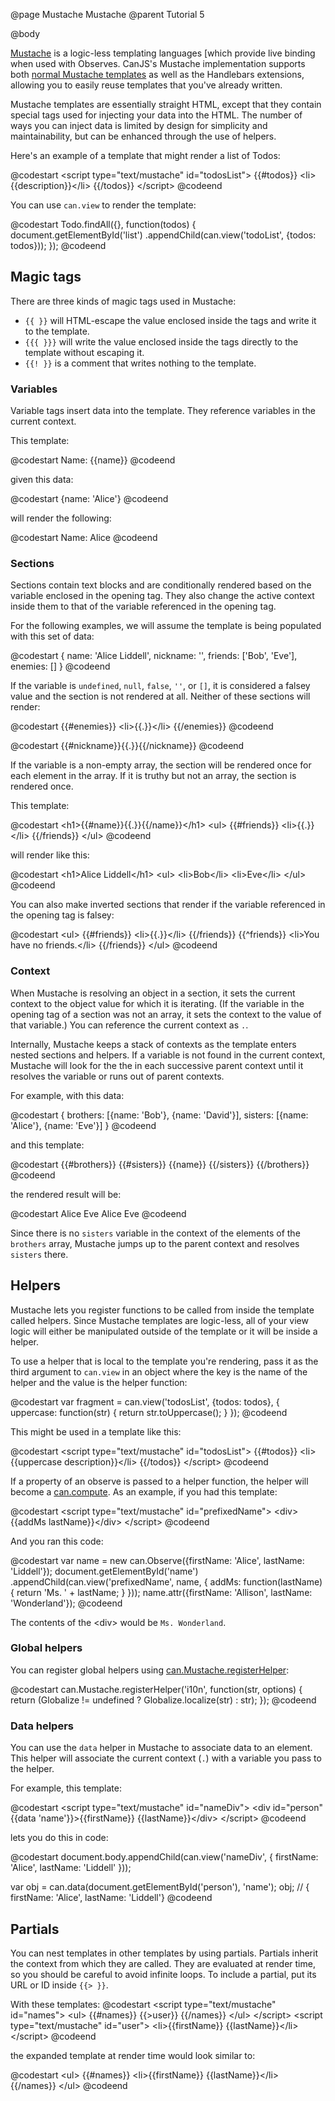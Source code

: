 @page Mustache Mustache
@parent Tutorial 5

@body

[Mustache](../docs/can.Mustache.html) is a logic-less templating languages
[which provide live binding when used with Observes. CanJS's Mustache
implementation supports both [normal Mustache templates](http://mustache.github.io/) 
as well as the Handlebars extensions, allowing you to easily reuse
templates that you've already written.

Mustache templates are essentially straight HTML, except that they contain
special tags used for injecting your data into the HTML. The number of ways
you can inject data is limited by design for simplicity and maintainability,
but can be enhanced through the use of helpers.

Here's an example of a template that might render a list of Todos:

@codestart
&lt;script type="text/mustache" id="todosList">
{{#todos}}
&lt;li>{{description}}&lt;/li>
{{/todos}}
&lt;/script>
@codeend

You can use `can.view` to render the template:

@codestart
Todo.findAll({}, function(todos) {
	document.getElementById('list')
		.appendChild(can.view('todoList', {todos: todos}));
});
@codeend

## Magic tags

There are three kinds of magic tags used in Mustache:

- `{{ }}` will HTML-escape the value enclosed inside the tags and write it to
the template.
- `{{{ }}}` will write the value enclosed inside the tags directly
to the template without escaping it.
- `{{! }}` is a comment that writes nothing to the template.

### Variables

Variable tags insert data into the template. They reference variables in the current
context.

This template:

@codestart
Name: {{name}}
@codeend

given this data:

@codestart
{name: 'Alice'}
@codeend

will render the following:

@codestart
Name: Alice
@codeend

### Sections

Sections contain text blocks and are conditionally rendered based on the
variable enclosed in the opening tag. They also change the active context
inside them to that of the variable referenced in the opening tag.

For the following examples, we will assume the template is being populated with
this set of data:

@codestart
{
	name: 'Alice Liddell',
	nickname: '',
	friends: ['Bob', 'Eve'],
	enemies: []
}
@codeend

If the variable is `undefined`, `null`, `false`, `''`, or `[]`, it is considered
a falsey value and the section is not rendered at all. Neither of these sections
will render:

@codestart
{{#enemies}}
&lt;li>{{.}}&lt;/li>
{{/enemies}}
@codeend

@codestart
{{#nickname}}{{.}}{{/nickname}}
@codeend

If the variable is a non-empty array, the section will be rendered once for each
element in the array. If it is truthy but not an array, the section is rendered
once.

This template:

@codestart
&lt;h1>{{#name}}{{.}}{{/name}}&lt;/h1>
&lt;ul>
	{{#friends}}
	&lt;li>{{.}}&lt;/li>
	{{/friends}}
&lt;/ul>
@codeend

will render like this:

@codestart
&lt;h1>Alice Liddell&lt;/h1>
&lt;ul>
	&lt;li>Bob&lt;/li>
	&lt;li>Eve&lt;/li>
&lt;/ul>
@codeend

You can also make inverted sections that render if the variable referenced in the
opening tag is falsey:

@codestart
&lt;ul>
	{{#friends}}
	&lt;li>{{.}}&lt;/li>
	{{/friends}}
	{{^friends}}
	&lt;li>You have no friends.&lt;/li>
	{{/friends}}
&lt;/ul>
@codeend

### Context

When Mustache is resolving an object in a section, it sets the current context
to the object value for which it is iterating. (If the variable in the opening tag
of a section was not an array, it sets the context to the value of that variable.)
You can reference the current context as `.`.

Internally, Mustache keeps a stack of contexts as the template enters nested
sections and helpers. If a variable is not found in the current context, Mustache
will look for the the in each successive parent context until it resolves the
variable or runs out of parent contexts.

For example, with this data:

@codestart
{
	brothers: [{name: 'Bob'}, {name: 'David'}],
	sisters: [{name: 'Alice'}, {name: 'Eve'}]
}
@codeend

and this template:

@codestart
{{#brothers}}
	{{#sisters}}
		{{name}}
	{{/sisters}}
{{/brothers}}
@codeend

the rendered result will be:

@codestart
Alice
Eve
Alice
Eve
@codeend

Since there is no `sisters` variable in the context of the elements of the `brothers`
array, Mustache jumps up to the parent context and resolves `sisters` there.

## Helpers

Mustache lets you register functions to be called from inside the template
called helpers. Since Mustache templates are logic-less, all of your view
logic will either be manipulated outside of the template or it will be inside
a helper.

To use a helper that is local to the template you're rendering, pass it as the
third argument to `can.view` in an object where the key is the name of the helper
and the value is the helper function:

@codestart
var fragment = can.view('todosList', {todos: todos}, {
	uppercase: function(str) {
		return str.toUppercase();
	}
});
@codeend

This might be used in a template like this:

@codestart
&lt;script type="text/mustache" id="todosList">
{{#todos}}
&lt;li>{{uppercase description}}&lt;/li>
{{/todos}}
&lt;/script>
@codeend

If a property of an observe is passed to a helper function, the helper will
become a [can.compute](../docs/can.compute.html). As an example, if you had this template:

@codestart
&lt;script type="text/mustache" id="prefixedName">
&lt;div>{{addMs lastName}}&lt;/div>
&lt;/script>
@codeend

And you ran this code:

@codestart
var name = new can.Observe({firstName: 'Alice', lastName: 'Liddell'});
document.getElementById('name')
	.appendChild(can.view('prefixedName', name, {
		addMs: function(lastName) {
			return 'Ms. ' + lastName;
		}
	}));
name.attr({firstName: 'Allison', lastName: 'Wonderland'});
@codeend

The contents of the &lt;div> would be `Ms. Wonderland`.

### Global helpers

You can register global helpers using [can.Mustache.registerHelper](../docs/can.Mustache.registerHelper.html):

@codestart
can.Mustache.registerHelper('i10n', function(str, options) {
	return (Globalize != undefined ? Globalize.localize(str) : str);
});
@codeend

### Data helpers

You can use the `data` helper in Mustache to associate data to an element. This
helper will associate the current context (`.`) with a variable you pass to the
helper.

For example, this template:

@codestart
&lt;script type="text/mustache" id="nameDiv">
&lt;div id="person" {{data 'name'}}>{{firstName}} {{lastName}}&lt;/div>
&lt;/script>
@codeend

lets you do this in code:

@codestart
document.body.appendChild(can.view('nameDiv', {
	firstName: 'Alice',
	lastName: 'Liddell'
}));

var obj = can.data(document.getElementById('person'), 'name');
obj; // { firstName: 'Alice', lastName: 'Liddell'}
@codeend

## Partials

You can nest templates in other templates by using partials. Partials inherit
the context from which they are called. They are evaluated at render time, so you
should be careful to avoid infinite loops. To include a partial, put its URL or
ID inside `{{> }}`.

With these templates:
@codestart
&lt;script type="text/mustache" id="names">
&lt;ul>
{{#names}}
	{{>user}}
{{/names}}
&lt;/ul>
&lt;/script>
&lt;script type="text/mustache" id="user">
&lt;li>{{firstName}} {{lastName}}&lt;/li>
&lt;/script>
@codeend

the expanded template at render time would look similar to:

@codestart
&lt;ul>
{{#names}}
	&lt;li>{{firstName}} {{lastName}}&lt;/li>
{{/names}}
&lt;/ul>
@codeend
